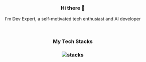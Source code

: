 <h3 align="center"> Hi there 👋</h3>

<p align="center">
I'm Dev Expert, a self-motivated tech enthusiast and AI developer
</p>



<br/>
<h3 align="center">
My Tech Stacks
</h3>

<h3 align="center">
<img src="https://raw.githubusercontent.com/akasrai/akasrai/master/assets/stack-hills.png" alt="stacks"/>
</h3>
